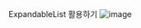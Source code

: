ExpandableList 활용하기
![image](https://user-images.githubusercontent.com/67897318/117906661-51e8ec00-b310-11eb-94fd-d007d8675061.png)
